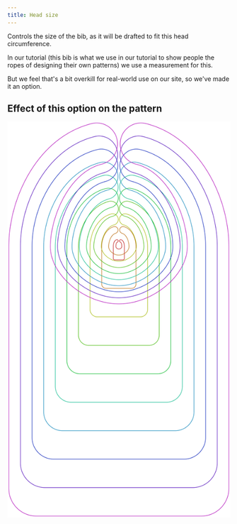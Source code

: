 ```yaml
---
title: Head size
---
```


Controls the size of the bib, as it will be drafted to fit this head circumference.

In our tutorial (this bib is what we use in our tutorial to show people the ropes of designing their own patterns) we use a measurement for this.

But we feel that's a bit overkill for real-world use on our site, so we've made it an option.

## Effect of this option on the pattern

![This image shows the effect of this option by superimposing several variants that have a different value for this option](bob_headsize_sample.svg "Effect of this option on the pattern")
